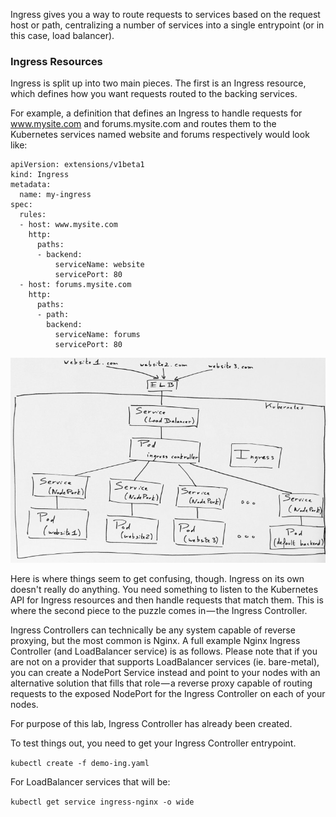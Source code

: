 Ingress gives you a way to route requests to services based on the request host or path, centralizing a number of services into a single entrypoint (or in this case, load balancer).

### Ingress Resources

Ingress is split up into two main pieces. The first is an Ingress resource, which defines how you want requests routed to the backing services.

For example, a definition that defines an Ingress to handle requests for www.mysite.com and forums.mysite.com and routes them to the Kubernetes services named website and forums respectively would look like:

```
apiVersion: extensions/v1beta1
kind: Ingress
metadata:
  name: my-ingress
spec:
  rules:
  - host: www.mysite.com
    http:
      paths:
      - backend:
          serviceName: website
          servicePort: 80
  - host: forums.mysite.com
    http:
      paths:
      - path:
        backend:
          serviceName: forums
          servicePort: 80
```
![image](assets/ingressoverview.jpeg)


Here is where things seem to get confusing, though. Ingress on its own doesn't really do anything. You need something to listen to the Kubernetes API for Ingress resources and then handle requests that match them. This is where the second piece to the puzzle comes in — the Ingress Controller.

Ingress Controllers can technically be any system capable of reverse proxying, but the most common is Nginx. A full example Nginx Ingress Controller (and LoadBalancer service) is as follows. Please note that if you are not on a provider that supports LoadBalancer services (ie. bare-metal), you can create a NodePort Service instead and point to your nodes with an alternative solution that fills that role — a reverse proxy capable of routing requests to the exposed NodePort for the Ingress Controller on each of your nodes.


For purpose of this lab,  Ingress Controller has already been created. 


To test things out, you need to get your Ingress Controller entrypoint.


`kubectl create -f demo-ing.yaml`


For LoadBalancer services that will be:

`kubectl get service ingress-nginx -o wide`
